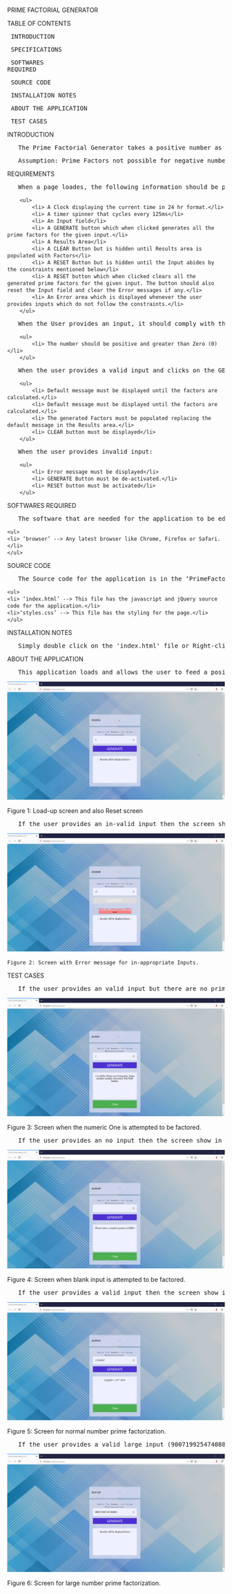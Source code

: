 PRIME FACTORIAL GENERATOR

TABLE OF CONTENTS\
	<pre> INTRODUCTION	</pre>
	<pre> SPECIFICATIONS	</pre>
	<pre> SOFTWARES REQUIRED	</pre>
	<pre> SOURCE CODE	</pre>
	<pre> INSTALLATION NOTES	</pre>
	<pre> ABOUT THE APPLICATION	</pre>
	<pre> TEST CASES	</pre>


INTRODUCTION
<pre>	The Prime Factorial Generator takes a positive number as input and generates its Prime Factors. </pre>
<pre>	Assumption: Prime Factors not possible for negative numbers. Refer to answer one of https://primes.utm.edu/notes/faq/negative_primes.html </pre>

REQUIREMENTS
<pre>	When a page loades, the following information should be provided:</pre>
		<ul>
			<li> A Clock displaying the current time in 24 hr format.</li>
			<li> A timer spinner that cycles every 125ms</li>
			<li> An Input field</li>
			<li> A GENERATE button which when clicked generates all the prime factors for the given input.</li>
			<li> A Results Area</li>
			<li> A CLEAR Button but is hidden until Results area is populated with Factors</li>
			<li> A RESET Button but is hidden until the Input abides by the constraints mentioned below</li>
			<li> A RESET button which when clicked clears all the generated prime factors for the given input. The button should also reset the Input field and clear the Error messages if any.</li>
			<li> An Error area which is displayed whenever the user provides inputs which do not follow the constraints.</li>
		</ul>
		
<pre>	When the User provides an input, it should comply with the following constraints:</pre>
		<ul>
			<li> The number should be positive and greater than Zero (0)</li>
		</ul>
	
<pre>	When the user provides a valid input and clicks on the GENERATE Button:</pre>
		<ul>
			<li> Default message must be displayed until the factors are calculated.</li>
			<li> Default message must be displayed until the factors are calculated.</li>
			<li> The generated Factors must be populated replacing the default message in the Results area.</li>
			<li> CLEAR button must be displayed</li>
		</ul>
		
<pre>	When the user provides invalid input:</pre>
		<ul>
			<li> Error message must be displayed</li>
			<li> GENERATE Button must be de-activated.</li>
			<li> RESET button must be activated</li>
		</ul>
		
SOFTWARES REQUIRED
<pre>	The software that are needed for the application to be edited or executed </pre>
	<ul>
	<li> ‘browser’ --> Any latest browser like Chrome, Firefox or Safari.</li>
	</ul>

SOURCE CODE
<pre>	The Source code for the application is in the ‘PrimeFactorialGenerator’ folder</pre>
	<ul>
	<li> ‘index.html’ --> This file has the javascript and jQuery source code for the application.</li>
	<li>‘styles.css’ --> This file has the styling for the page.</li>
	</ul>

INSTALLATION NOTES
<pre>	Simply double click on the 'index.html' file or Right-click on the 'index.html' file and open it in any browser of your choice.</pre>

ABOUT THE APPLICATION
<pre>	This application loads and allows the user to feed a positive number as Input and generate its Prime Factors. The application begins at the page displayed in screen shown in Figure 1.</pre> 

![](readme_images/fig1.png)	

Figure 1: Load-up screen and also Reset screen
	
<pre>	If the user provides an in-valid input then the screen show in Figure 2 is displayed.</pre>
	
![](readme_images/fig2.png)

	Figure 2: Screen with Error message for in-appropriate Inputs.
	
TEST CASES
<pre>	If the user provides an valid input but there are no prime factors for it then the screen show in Figure 3 is displayed.</pre>
	
![](readme_images/fig3.png)

Figure 3: Screen when the numeric One is attempted to be factored.

<pre>	If the user provides an no input then the screen show in Figure 4 is displayed. </pre>
	
![](readme_images/fig4.png)

Figure 4: Screen when blank input is attempted to be factored.

<pre>	If the user provides a valid input then the screen show in Figure 5 is displayed.</pre>
	
![](readme_images/fig5.png)

Figure 5: Screen for normal number prime factorization.

<pre>	If the user provides a valid large input (9007199254740881) then the screen show in Figure 6 is displayed.</pre>
	
![](readme_images/fig6.png)

Figure 6: Screen for large number prime factorization.



